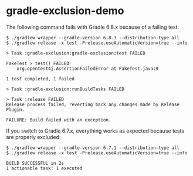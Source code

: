 # gradle-exclusion-demo

The following command fails with Gradle 6.8.x because of a failing test:

```
$ ./gradlew wrapper --gradle-version 6.8.3 --distribution-type all
$ ./gradlew release -x test -Prelease.useAutomaticVersion=true --info

> Task :gradle-exclusion:gradle-exclusion:test FAILED

FakeTest > test() FAILED
    org.opentest4j.AssertionFailedError at FakeTest.java:9

1 test completed, 1 failed

> Task :gradle-exclusion:runBuildTasks FAILED

> Task :release FAILED
Release process failed, reverting back any changes made by Release Plugin.

FAILURE: Build failed with an exception.
```

If you switch to Gradle 6.7.x, everything works as expected because tests are properly excluded:

```
$ ./gradlew wrapper --gradle-version 6.7.1 --distribution-type all
$ ./gradlew release -x test -Prelease.useAutomaticVersion=true --info

BUILD SUCCESSFUL in 2s
1 actionable task: 1 executed
```
